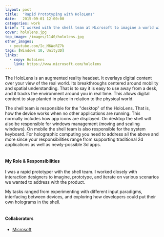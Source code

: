 ```yaml
---
layout: post
title:  "Rapid Prototyping with HoloLens"
date:   2015-09-01 12:00:00
categories: work
brief: "I worked with the shell team at Microsoft to imagine a world with holographic computing."
cover: hololens.jpg
top_image: /images/1140/hololens.jpg
other_images:
  - youtube.com/Ic_M6WoRZ7k
tags: [Windows 10, Unity3D]
links:
  - copy: HoloLens
    link: https://www.microsoft.com/hololens
---
```

The HoloLens is an augmented reality headset. It overlays digital content over your view of the real world. Its breakthroughs centered around mobility and spatial understanding. That is to say it is easy to use away from a desk, and it tracks the environment around you in real time. This allows digital content to stay planted in place in relation to the physical world.

The shell team is responsible for the "desktop" of the HoloLens. That is, how the device works when no other applications are running. This normally includes how app icons are displayed. On desktop the shell will also be responsible for windows management (moving and scaling windows). On mobile the shell team is also responsible for the system keyboard. For holographic computing you need to address all the above and more since your responsibilities range from supporting traditional 2d applications as well as newly-possible 3d apps.
<br /><br/>

#### My Role & Responsibilities
I was a rapid prototyper with the shell team. I worked closely with interaction designers to imagine, prototype, and iterate on various scenarios we wanted to address with the product.

My tasks ranged from experimenting with different input paradigms, interfacing between devices, and exploring how developers could put their own holograms in the shell.
<br /><br/>

#### Collaborators
* [Microsoft][ms]

[ms]: https://www.microsoft.com

